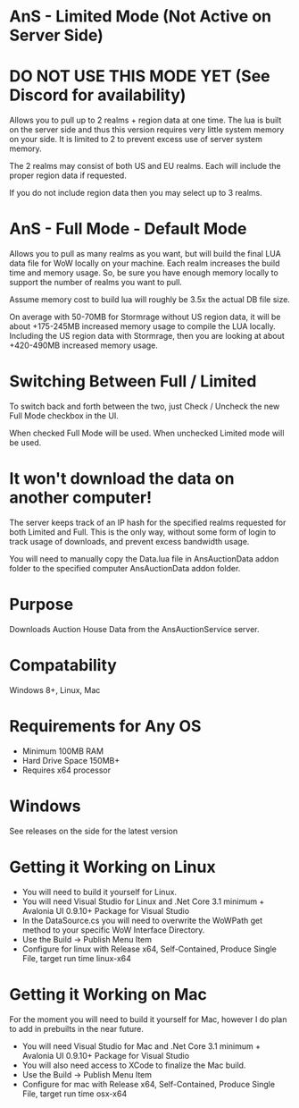 # AnS - Limited Mode (Not Active on Server Side)

# DO NOT USE THIS MODE YET (See Discord for availability)

Allows you to pull up to 2 realms + region data at one time. The lua is built on the server side and thus this version requires very little system memory on your side. It is limited to 2 to prevent excess use of server system memory.

The 2 realms may consist of both US and EU realms. Each will include the proper region data if requested.

If you do not include region data then you may select up to 3 realms.

# AnS - Full Mode - Default Mode

Allows you to pull as many realms as you want, but will build the final LUA data file for WoW locally on your machine. Each realm increases the build time and memory usage. So, be sure you have enough memory locally to support the number of realms you want to pull.

Assume memory cost to build lua will roughly be 3.5x the actual DB file size.

On average with 50-70MB for Stormrage without US region data, it will be about +175-245MB increased memory usage to compile the LUA locally. Including the US region data with Stormrage, then you are looking at about +420-490MB increased memory usage.

# Switching Between Full / Limited

To switch back and forth between the two, just Check / Uncheck the new Full Mode checkbox in the UI.

When checked Full Mode will be used. When unchecked Limited mode will be used.

# It won't download the data on another computer!

The server keeps track of an IP hash for the specified realms requested for both Limited and Full. This is the only way, without some form of login to track usage of downloads, and prevent excess bandwidth usage.

You will need to manually copy the Data.lua file in AnsAuctionData addon folder to the specified computer AnsAuctionData addon folder.

# Purpose

Downloads Auction House Data from the AnsAuctionService server.

# Compatability

Windows 8+, Linux, Mac

# Requirements for Any OS

-   Minimum 100MB RAM
-   Hard Drive Space 150MB+
-   Requires x64 processor

# Windows

See releases on the side for the latest version

# Getting it Working on Linux

-   You will need to build it yourself for Linux.
-   You will need Visual Studio for Linux and .Net Core 3.1 minimum + Avalonia UI 0.9.10+ Package for Visual Studio
-   In the DataSource.cs you will need to overwrite the WoWPath get method to your specific WoW Interface Directory.
-   Use the Build -> Publish Menu Item
-   Configure for linux with Release x64, Self-Contained, Produce Single File, target run time linux-x64

# Getting it Working on Mac

For the moment you will need to build it yourself for Mac, however I do plan to add in prebuilts in the near future.

-   You will need Visual Studio for Mac and .Net Core 3.1 minimum + Avalonia UI 0.9.10+ Package for Visual Studio
-   You will also need access to XCode to finalize the Mac build.
-   Use the Build -> Publish Menu Item
-   Configure for mac with Release x64, Self-Contained, Produce Single File, target run time osx-x64
